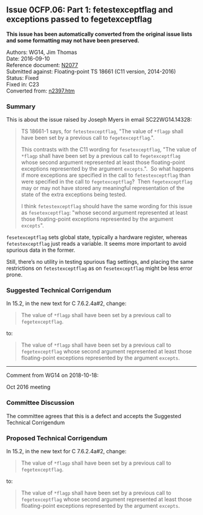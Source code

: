 ## Issue 0CFP.06: Part 1: **fetestexceptflag** and exceptions passed to **fegetexceptflag**

**This issue has been automatically converted from the original issue lists and some formatting may not have been preserved.**

Authors: WG14, Jim Thomas  
Date: 2016-09-10  
Reference document: [N2077](https://www.open-std.org/jtc1/sc22/wg14/www/docs/n2077.pdf)  
Submitted against: Floating-point TS 18661 (C11 version, 2014-2016)  
Status: Fixed  
Fixed in: C23  
Converted from: [n2397.htm](https://www.open-std.org/jtc1/sc22/wg14/www/docs/n2397.htm)

### Summary

This is about the issue raised by Joseph Myers in email SC22WG14.14328:

> TS 18661-1 says, for `fetestexceptflag`, "The value of `*flagp` shall have been
> set by a previous call to `fegetexceptflag`.".
>
> This contrasts with the C11 wording for `fesetexceptflag`, "The value of
> `*flagp` shall have been set by a previous call to `fegetexceptflag` whose
> second argument represented at least those floating-point exceptions represented
> by the argument `excepts`.".  So what happens if more exceptions are specified
> in the call to `fetestexceptflag` than were specified in the call to
> `fegetexceptflag`?  Then `fegetexceptflag` may or may not have stored any
> meaningful representation of the state of the extra exceptions being tested.
>
> I think `fetestexceptflag` should have the same wording for this issue as
> `fesetexceptflag`: "whose second argument represented at least those
> floating-point exceptions represented by the argument `excepts`".

`fesetexceptflag` sets global state, typically a hardware register, whereas
`fetestexceptflag` just reads a variable. It seems more important to avoid
spurious data in the former.

Still, there’s no utility in testing spurious flag settings, and placing the
same restrictions on `fetestexceptflag` as on `fesetexceptflag` might be less
error prone.

### Suggested Technical Corrigendum

In 15.2, in the new text for C 7.6.2.4a#2, change:

> The value of `*flagp` shall have been set by a previous call to
> `fegetexceptflag`.

to:

> The value of `*flagp` shall have been set by a previous call to
> `fegetexceptflag` whose second argument represented at least those
> floating-point exceptions represented by the argument `excepts`.

---

Comment from WG14 on 2018-10-18:

Oct 2016 meeting

### Committee Discussion

The committee agrees that this is a defect and accepts the Suggested Technical
Corrigendum

### Proposed Technical Corrigendum

In 15.2, in the new text for C 7.6.2.4a#2, change:

> The value of `*flagp` shall have been set by a previous call to
> `fegetexceptflag`.

to:

> The value of `*flagp` shall have been set by a previous call to
> `fegetexceptflag` whose second argument represented at least those
> floating-point exceptions represented by the argument `excepts`.
